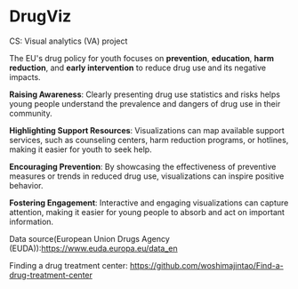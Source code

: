 # DrugViz
CS: Visual analytics (VA) project 

The EU's drug policy for youth focuses on **prevention**, **education**, **harm reduction**, and **early intervention** to reduce drug use and its negative impacts.

**Raising Awareness**: Clearly presenting drug use statistics and risks helps young people understand the prevalence and dangers of drug use in their community.

**Highlighting Support Resources**: Visualizations can map available support services, such as counseling centers, harm reduction programs, or hotlines, making it easier for youth to seek help.

**Encouraging Prevention**: By showcasing the effectiveness of preventive measures or trends in reduced drug use, visualizations can inspire positive behavior.

**Fostering Engagement**: Interactive and engaging visualizations can capture attention, making it easier for young people to absorb and act on important information.

Data source(European Union Drugs Agency (EUDA)):https://www.euda.europa.eu/data_en

Finding a drug treatment center:
https://github.com/woshimajintao/Find-a-drug-treatment-center
